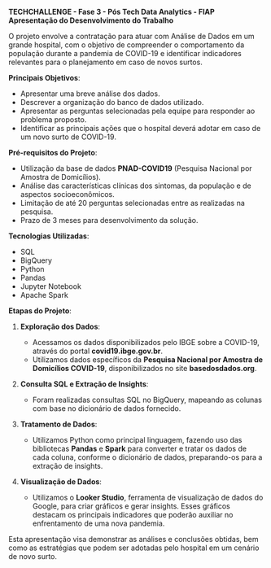 **TECHCHALLENGE - Fase 3 - Pós Tech Data Analytics - FIAP**  
**Apresentação do Desenvolvimento do Trabalho**

O projeto envolve a contratação para atuar com Análise de Dados em um grande hospital, com o objetivo de compreender o comportamento da população durante a pandemia de COVID-19 e identificar indicadores relevantes para o planejamento em caso de novos surtos.

**Principais Objetivos**:
- Apresentar uma breve análise dos dados.
- Descrever a organização do banco de dados utilizado.
- Apresentar as perguntas selecionadas pela equipe para responder ao problema proposto.
- Identificar as principais ações que o hospital deverá adotar em caso de um novo surto de COVID-19.

**Pré-requisitos do Projeto**:
- Utilização da base de dados **PNAD-COVID19** (Pesquisa Nacional por Amostra de Domicílios).
- Análise das características clínicas dos sintomas, da população e de aspectos socioeconômicos.
- Limitação de até 20 perguntas selecionadas entre as realizadas na pesquisa.
- Prazo de 3 meses para desenvolvimento da solução.

**Tecnologias Utilizadas**:
- SQL
- BigQuery
- Python
- Pandas
- Jupyter Notebook
- Apache Spark

**Etapas do Projeto**:

1. **Exploração dos Dados**:
   - Acessamos os dados disponibilizados pelo IBGE sobre a COVID-19, através do portal **covid19.ibge.gov.br**.
   - Utilizamos dados específicos da **Pesquisa Nacional por Amostra de Domicílios COVID-19**, disponibilizados no site **basedosdados.org**.

2. **Consulta SQL e Extração de Insights**:
   - Foram realizadas consultas SQL no BigQuery, mapeando as colunas com base no dicionário de dados fornecido.

3. **Tratamento de Dados**:
   - Utilizamos Python como principal linguagem, fazendo uso das bibliotecas **Pandas** e **Spark** para converter e tratar os dados de cada coluna, conforme o dicionário de dados, preparando-os para a extração de insights.

4. **Visualização de Dados**:
   - Utilizamos o **Looker Studio**, ferramenta de visualização de dados do Google, para criar gráficos e gerar insights. Esses gráficos destacam os principais indicadores que poderão auxiliar no enfrentamento de uma nova pandemia.

Esta apresentação visa demonstrar as análises e conclusões obtidas, bem como as estratégias que podem ser adotadas pelo hospital em um cenário de novo surto.
